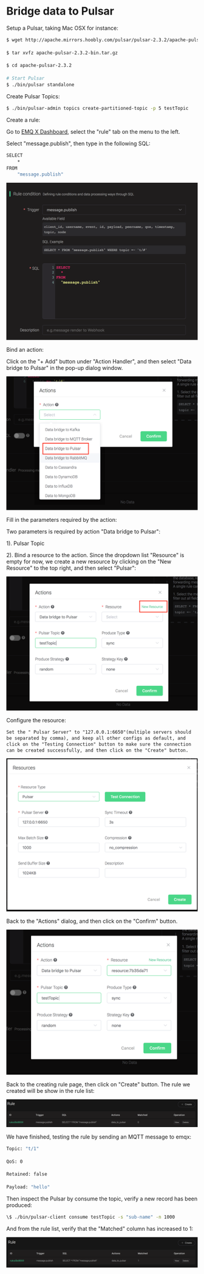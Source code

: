# Bridge data to Pulsar

Setup a Pulsar, taking Mac OSX for instance:

```bash
$ wget http://apache.mirrors.hoobly.com/pulsar/pulsar-2.3.2/apache-pulsar-2.3.2-bin.tar.gz

$ tar xvfz apache-pulsar-2.3.2-bin.tar.gz

$ cd apache-pulsar-2.3.2

# Start Pulsar
$ ./bin/pulsar standalone

```

Create Pulsar Topics:

```bash
$ ./bin/pulsar-admin topics create-partitioned-topic -p 5 testTopic
```

Create a rule:

Go to [EMQ X Dashboard](http://127.0.0.1:18083/#/rules), select the
"rule" tab on the menu to the left.

Select "message.publish", then type in the following SQL:

```bash
SELECT
    *
FROM
    "message.publish"
```

![image](./assets/rule-engine/mysql_sql_1.png)

Bind an action:

Click on the "+ Add" button under "Action Handler", and then select
"Data bridge to Pulsar" in the pop-up dialog window.

![image](./assets/rule-engine/pulsar_action_0.png)

Fill in the parameters required by the action:

Two parameters is required by action "Data bridge to Pulsar":

1). Pulsar Topic

2). Bind a resource to the action. Since the dropdown list "Resource"
is empty for now, we create a new resource by clicking on the "New
Resource" to the top right, and then select "Pulsar":

![image](./assets/rule-engine/pulsar_action_1.png)

Configure the resource:
```
Set the " Pulsar Server" to "127.0.0.1:6650"(multiple servers should
be separated by comma), and keep all other configs as default, and
click on the "Testing Connection" button to make sure the connection
can be created successfully, and then click on the "Create" button.
```
![image](./assets/rule-engine/pulsar_resource_0.png)

Back to the "Actions" dialog, and then click on the "Confirm"
    button.

![image](./assets/rule-engine/pulsar_action_2.png)

Back to the creating rule page, then click on "Create" button. The
    rule we created will be show in the rule list:

![image](./assets/rule-engine/pulsar_rule_overview_0.png)

We have finished, testing the rule by sending an MQTT message to
    emqx:

```bash
Topic: "t/1"

QoS: 0

Retained: false

Payload: "hello"
```

Then inspect the Pulsar by consume the topic, verify a new record has
been produced:

```bash
\$ ./bin/pulsar-client consume testTopic -s "sub-name" -n 1000
```

And from the rule list, verify that the "Matched" column has increased
to 1:

![image](./assets/rule-engine/pulsar_rule_overview_1.png)

